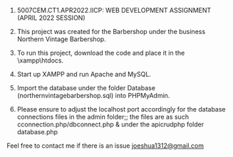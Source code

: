 1. 5007CEM.CT1.APR2022.IICP: WEB DEVELOPMENT ASSIGNMENT (APRIL 2022 SESSION)

2. This project was created for the Barbershop under the business Northern Vintage Barbershop.

3. To run this project, download the code and place it in the \xampp\htdocs.

4. Start up XAMPP and run Apache and MySQL.

5. Import the database under the folder Database (northernvintagebarbershop.sql) into PHPMyAdmin.

6. Please ensure to adjust the localhost port accordingly for the database connections files in the admin folder;; the files are as such cconnection.php/dbconnect.php & under the apicrudphp folder database.php

Feel free to contact me if there is an issue
joeshua1312@gmail.com
